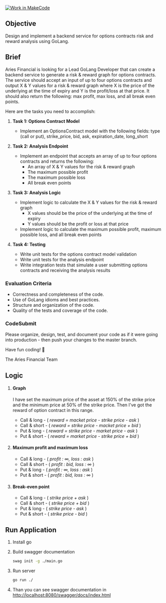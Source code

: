 [![Work in MakeCode](https://classroom.github.com/assets/work-in-make-code-8824cc13a1a3f34ffcd245c82f0ae96fdae6b7d554b6539aec3a03a70825519c.svg)](https://classroom.github.com/online_ide?assignment_repo_id=15276088&assignment_repo_type=AssignmentRepo)

## Objective

Design and implement a backend service for options contracts risk and reward analysis using GoLang.

## Brief

Aries Financial is looking for a Lead GoLang Developer that can create a backend service to generate a risk & reward graph for options contracts. The service should accept an input of up to four options contracts and output X & Y values for a risk & reward graph where X is the price of the underlying at the time of expiry and Y is the profit/loss at that price. It should also return the following: max profit, max loss, and all break even points.

Here are the tasks you need to accomplish:

1. **Task 1: Options Contract Model**

   - Implement an OptionsContract model with the following fields: type (call or put), strike_price, bid, ask, expiration_date, long_short

2. **Task 2: Analysis Endpoint**

   - Implement an endpoint that accepts an array of up to four options contracts and returns the following:
     - An array of X & Y values for the risk & reward graph
     - The maximum possible profit
     - The maximum possible loss
     - All break even points

3. **Task 3: Analysis Logic**

   - Implement logic to calculate the X & Y values for the risk & reward graph
     - X values should be the price of the underlying at the time of expiry
     - Y values should be the profit or loss at that price
   - Implement logic to calculate the maximum possible profit, maximum possible loss, and all break even points

4. **Task 4: Testing**
   - Write unit tests for the options contract model validation
   - Write unit tests for the analysis endpoint
   - Write integration tests that simulate a user submitting options contracts and receiving the analysis results

### Evaluation Criteria

- Correctness and completeness of the code.
- Use of GoLang idioms and best practices.
- Structure and organization of the code.
- Quality of the tests and coverage of the code.

### CodeSubmit

Please organize, design, test, and document your code as if it were
going into production - then push your changes to the master branch.

Have fun coding! 🚀

The Aries Financial Team

## Logic

1. #### Graph

   I have set the maximum price of the asset at 150% of the strike price and the minimum price at 50% of the strike price.
   Then I've got the reward of option contract in this range.

   - Call & long - ( _reward = macket price - strike price - ask_ )
   - Call & short - ( _reward = strike price - macket price + bid_ )
   - Put & long - ( _reward = strike price - market price - ask_ )
   - Put & short - ( _reward = market price - strike price + bid_ )

2. #### Maximum profit and maximum loss

   - Call & long - ( _profit : ∞, loss : ask_ )
   - Call & short - ( _profit : bid, loss : ∞_ )
   - Put & long - ( _profit : ∞, loss : ask_ )
   - Put & short - ( _profit : bid, loss : ∞_ )

3. #### Break-even point
   - Call & long - ( _strike price + ask_ )
   - Call & short - ( _strike price + bid_ )
   - Put & long - ( _strike price - ask_ )
   - Put & short - ( _strike price - bid_ )

## Run Application

1. Install go
2. Build swagger documentation

   ```bash
   swag init -g ./main.go
   ```

3. Run server

   ```bash
   go run ./
   ```

4. Than you can see swagger documentation in <http://localhost:8080/swagger/docs/index.html>
